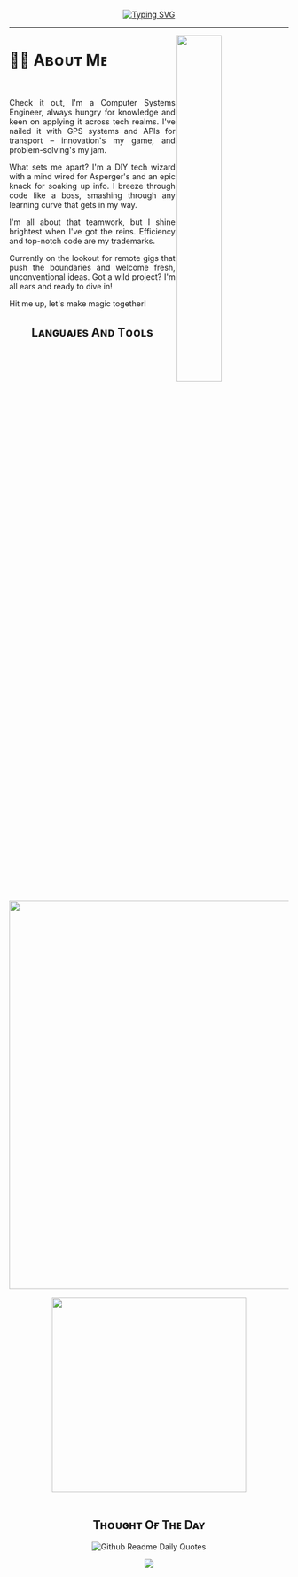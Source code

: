 <br>
<div align="center"><a href="https://git.io/typing-svg"><img src="https://readme-typing-svg.demolab.com?font=Fira+Code&pause=1000&color=7B69F7&center=true&vCenter=true&random=false&width=435&lines=Hi+I'm+Francisco;a+Computer+Systems+Engineer;from+Puebla%2C+M%C3%A9xico" alt="Typing SVG"/></a></div>

---

<div>
<img align="right" width="40%" src="https://media2.giphy.com/media/v1.Y2lkPTc5MGI3NjExYmJ1M2Izd3Q2bDkwZ2pieDg2cWFmNG5idnlkOTdsYnB5YmI5NGVnMiZlcD12MV9pbnRlcm5hbF9naWZfYnlfaWQmY3Q9cw/7OMR3y1E9QeYsr9olS/giphy.gif"/>
</div>

# 🐱‍💻 Aʙᴏᴜᴛ Mᴇ

<br>

<div align="left">
<p align="justify">
Check it out, I'm a Computer Systems Engineer, always hungry for knowledge and keen on applying it across tech realms. I've nailed it with GPS systems and APIs for transport – innovation's my game, and problem-solving's my jam.
</p><p align="justify">
What sets me apart? I'm a DIY tech wizard with a mind wired for Asperger's and an epic knack for soaking up info. I breeze through code like a boss, smashing through any learning curve that gets in my way.
</p><p align="justify">
I'm all about that teamwork, but I shine brightest when I've got the reins. Efficiency and top-notch code are my trademarks.
</p><p align="justify">
Currently on the lookout for remote gigs that push the boundaries and welcome fresh, unconventional ideas. Got a wild project? I'm all ears and ready to dive in!
</p><p align="justify">
Hit me up, let's make magic together!
</p>
</div>


<h2  align="center">Lᴀɴɢᴜᴀᴊᴇs Aɴᴅ Tᴏᴏʟs</h2>

<div align="center">
<img width="700px"  src="https://skillicons.dev/icons?i=py,java,androidstudio,js,html,css,bootstrap,jquery,django,md,mysql,git,vscode,docker,postman,php,lua,dotnet,flutter,c,cpp,cs,perl,regex,arduino,autocad,bash,git,github,blender,linux,arch,windows&perline=10"  />
</div>

<div align="center" style="margin: auto; padding: 3%;"><img src="https://media0.giphy.com/media/v1.Y2lkPTc5MGI3NjExbHE5aDAyZzlvb2hjd2trMGVkc3IxaDAxYWd4enF5dXpqZGNrd2NrZCZlcD12MV9pbnRlcm5hbF9naWZfYnlfaWQmY3Q9Zw/RbDKaczqWovIugyJmW/giphy.gif" width="350"/></div>

<h2 align="center">Tʜᴏᴜɢʜᴛ Oғ Tʜᴇ Dᴀʏ</h2>


<!--STARTS_QUOTE_CARD-->
<div align+"center"  style="text-align: center;">

![Github Readme Daily Quotes](https://readme-daily-quotes.vercel.app/api?category=programming)

</div>
<!--ENDS_QUOTE_CARD-->

 
<p align="center">
  <img src="https://capsule-render.vercel.app/api?type=waving&color=gradient&height=65&section=footer"/>
</p>
